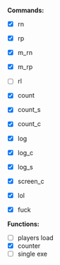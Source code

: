 ﻿**Commands:**

- [x] rn
- [x] rp

- [x] m_rn 
- [x] m_rp

- [ ] rl

- [x] count
- [x] count_s
- [x] count_c

- [x] log
- [x] log_c
- [x] log_s

- [x] screen_c

- [x] lol
- [x] fuck

**Functions:**
- [ ] players load
- [x] counter
- [ ] single exe
